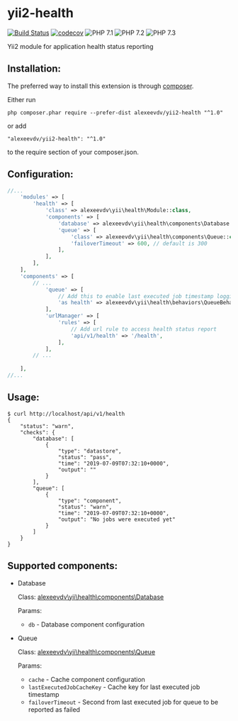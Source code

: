 yii2-health
==========

[![Build Status](https://travis-ci.com/alexeevdv/yii2-health.svg?branch=master)](https://travis-ci.com/alexeevdv/yii2-health) 
[![codecov](https://codecov.io/gh/alexeevdv/yii2-health/branch/master/graph/badge.svg)](https://codecov.io/gh/alexeevdv/yii2-health)
![PHP 7.1](https://img.shields.io/badge/PHP-7.1-green.svg) 
![PHP 7.2](https://img.shields.io/badge/PHP-7.2-green.svg)
![PHP 7.3](https://img.shields.io/badge/PHP-7.3-green.svg)


Yii2 module for application health status reporting


Installation:
-------------

The preferred way to install this extension is through [composer](https://getcomposer.org/download/).

Either run

```
php composer.phar require --prefer-dist alexeevdv/yii2-health "^1.0"
```

or add

```
"alexeevdv/yii2-health": "^1.0"
```

to the require section of your composer.json.


Configuration:
--------------

```php
//...
    'modules' => [
        'health' => [
            'class' => alexeevdv\yii\health\Module::class,
            'components' => [
                'database' => alexeevdv\yii\health\components\Database::class,
                'queue' => [
                    'class' => alexeevdv\yii\health\components\Queue::class,
                    'failoverTimeout' => 600, // default is 300
                ],
            ],
        ],
    ],
    'components' => [
        // ...
            'queue' => [
                // Add this to enable last executed job timestamp logging
                'as health' => alexeevdv\yii\health\behaviors\QueueBehavior::class,
            ],
            'urlManager' => [
                'rules' => [
                    // Add url rule to access health status report
                    'api/v1/health' => '/health',
                ],
            ],
        // ...
        
    ],
//...

```

Usage:
------

```
$ curl http://localhost/api/v1/health
{
    "status": "warn",
    "checks": {
        "database": [
            {
                "type": "datastore",
                "status": "pass",
                "time": "2019-07-09T07:32:10+0000",
                "output": ""
            }
        ],
        "queue": [
            {
                "type": "component",
                "status": "warn",
                "time": "2019-07-09T07:32:10+0000",
                "output": "No jobs were executed yet"
            }
        ]
    }
}
```

Supported components:
--------------------

* Database

  Class: [alexeevdv\yii\health\components\Database](src/components/Database.php)
  
  Params:
  * `db` - Database component configuration

* Queue
  
  Class: [alexeevdv\yii\health\components\Queue](src/components/Queue.php)
  
  Params:
  * `cache` - Cache component configuration
  * `lastExecutedJobCacheKey` - Cache key for last executed job timestamp
  * `failoverTimeout` - Second from last executed job for queue to be reported as failed
